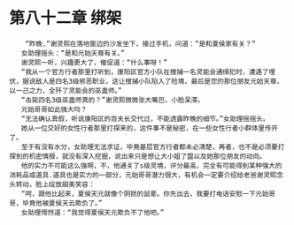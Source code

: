 # 第八十二章 绑架
        “昨晚.”谢灵熙在落地窗边的沙发坐下，接过手机，问道：“是和夏侯家有关？”
       女助理摇头：“是和元始天尊有关。”
       谢灵熙一听，兴趣更大了，催促道：“什么事呀！”
       “我从一个官方行者那里打听到，康阳区官方小队在搜捕一名灵能会通缉犯时，遭遇了埋伏，据说敌人是四名3级邪恶职业，这让搜捕小队陷入了险境，最后是您的那位朋友元始天尊，以一己之力，全歼了灵能会的巫蛊师。”
       “击毙四名3级巫蛊师真的？”谢灵熙微微张大嘴巴，小脸呆滞。
       元始哥哥如此强大吗？
       “无法确认真假，听说康阳区的百夫长交代过，不能透露昨晚的细节。”女助理摇摇头。
       她从一位交好的女性行者那里打探来的，这件事不是秘密，在一些女性行者小群体里传开了。
       至于有没有水分，女助理无法求证，毕竟基层官方行者都未必清楚，再者，也不是必须要打探到的机密情报，就没有深入挖掘，说出来只是想让大小姐了盟以及她那位朋友的动向。
       他的实力不可能这么强啊，不，他通关了s级灵境，评分最高，完全有可能得到某种强大的消耗品或道具.道具也是实力的一部分，元始哥哥潜力很大，有机会一定要介绍给老爸谢灵熙念头转动，脸上绽放甜美笑容：
       “呵，跟他比起来，夏侯天元就像个阴损的鼠辈。你先出去，我要打电话安慰一下元始哥哥，毕竟他被夏侯天云欺负了。”
       女助理愕然道：“我觉得夏侯天元欺负不了他吧。”